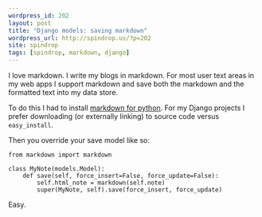 ```yaml
---
wordpress_id: 202
layout: post
title: "Django models: saving markdown"
wordpress_url: http://spindrop.us/?p=202
site: spindrop
tags: [spindrop, markdown, django]
---
```

I love markdown.  I write my blogs in markdown.  For most user text areas in my web apps I support markdown and save both the markdown and the formatted text into my data store.

To do this I had to install [markdown for python](http://www.freewisdom.org/projects/python-markdown/Installation).  For my Django projects I prefer downloading (or externally linking) to source code versus `easy_install`.

Then you override your save model like so:

	from markdown import markdown

	class MyNote(models.Model):
		def save(self, force_insert=False, force_update=False):
	     	self.html_note = markdown(self.note)
     		super(MyNote, self).save(force_insert, force_update)

Easy.
